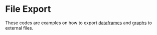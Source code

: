 # File Export

These codes are examples on how to export [dataframes](https://github.com/danielrferreira/pySTETV/tree/main/06%20-%20Utility%20%26%20References/File%20Export/Tables) and [graphs](https://github.com/danielrferreira/pySTETV/tree/main/06%20-%20Utility%20%26%20References/File%20Export/Graphs) to external files.

